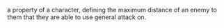 a property of a character, defining the maximum distance of an enemy to them that they are able to use general attack on.